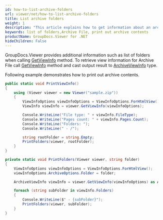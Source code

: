 ```yaml
---
id: how-to-list-archive-folders
url: viewer/net/how-to-list-archive-folders
title: List archive folders
weight: 1
description: "This article explains how to get information about an archive with GroupDocs.Viewer within your .NET applications."
keywords: list of folders,Archive File, print out archive contents
productName: GroupDocs.Viewer for .NET
hideChildren: False
---
```

GroupDocs.Viewer provides additional information such as list of folders when calling [GetViewInfo](https://apireference.groupdocs.com/net/viewer/groupdocs.viewer/viewer/methods/getviewinfo) method. To retrieve view information for Archive File call [GetViewInfo](https://apireference.groupdocs.com/net/viewer/groupdocs.viewer/viewer/methods/getviewinfo) method and cast output result to [ArchiveViewInfo](https://apireference.groupdocs.com/net/viewer/groupdocs.viewer.results/archiveviewinfo) type.

Following example demonstrates how to print out archive contents.

```csharp
public static void PrintViewInfo()
{
    using (Viewer viewer = new Viewer("sample.zip"))
    {
        ViewInfoOptions viewInfoOptions = ViewInfoOptions.ForHtmlView();
        ViewInfo viewInfo = viewer.GetViewInfo(viewInfoOptions);

        Console.WriteLine("File type: " + viewInfo.FileType);
        Console.WriteLine("Pages count: " + viewInfo.Pages.Count);
        Console.WriteLine("Folders: ");
        Console.WriteLine(" - /");

        string rootFolder = string.Empty;
        PrintFolders(viewer, rootFolder);
    }
}

private static void PrintFolders(Viewer viewer, string folder)
{
    ViewInfoOptions viewInfoOptions = ViewInfoOptions.ForHtmlView();
    viewInfoOptions.ArchiveOptions.Folder = folder;

    ArchiveViewInfo viewInfo = viewer.GetViewInfo(viewInfoOptions) as ArchiveViewInfo;

    foreach (string subFolder in viewInfo.Folders)
    {
        Console.WriteLine($" - {subFolder}");
        PrintFolders(viewer, subFolder);
    }
}
```
